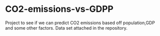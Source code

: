 # CO2-emissions-vs-GDPP
Project to see if we can predict CO2 emissions based off population,GDP and some other factors.
Data set attached in the repository.

